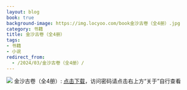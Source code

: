 ```yaml
---
layout: blog
book: true
background-image: https://img.locyoo.com/book金沙古卷（全4册）.jpg
category: 书籍
title: 金沙古卷（全4册）
tags:
- 书籍
- 小说
redirect_from:
  - /2024/03/金沙古卷（全4册）/
---
```

![](https://img.locyoo.com/book金沙古卷（全4册）.jpg)
金沙古卷（全4册）: <a name = "ref1" href="https://url18.ctfile.com/f/50983618-1045048483-a0b228?p=3619">点击下载</a>，访问密码请点击右上方“关于”自行查看